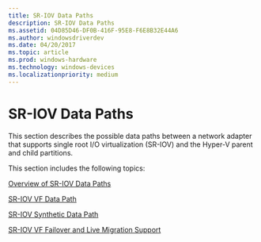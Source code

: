 ```yaml
---
title: SR-IOV Data Paths
description: SR-IOV Data Paths
ms.assetid: 04D85D46-DF0B-416F-95E8-F6E8B32E44A6
ms.author: windowsdriverdev
ms.date: 04/20/2017
ms.topic: article
ms.prod: windows-hardware
ms.technology: windows-devices
ms.localizationpriority: medium
---
```


# SR-IOV Data Paths


This section describes the possible data paths between a network adapter that supports single root I/O virtualization (SR-IOV) and the Hyper-V parent and child partitions.

This section includes the following topics:

[Overview of SR-IOV Data Paths](overview-of-sr-iov-data-paths.md)

[SR-IOV VF Data Path](sr-iov-vf-data-path.md)

[SR-IOV Synthetic Data Path](sr-iov-synthetic-data-path.md)

[SR-IOV VF Failover and Live Migration Support](sr-iov-vf-failover-and-live-migration-support.md)

 

 





